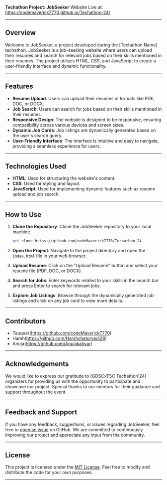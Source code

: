 **Techathon Project: JobSeeker**
Website Live at: https://codemaverick7770.github.io/Techathon-24/

---

## Overview

Welcome to JobSeeker, a project developed during the [Techathon Name] techathon. JobSeeker is a job-seeking website where users can upload their resumes and search for relevant jobs based on their skills mentioned in their resumes. The project utilizes HTML, CSS, and JavaScript to create a user-friendly interface and dynamic functionality.

---

## Features

- **Resume Upload**: Users can upload their resumes in formats like PDF, DOC, or DOCX.
- **Job Search**: Users can search for jobs based on their skills mentioned in their resumes.
- **Responsive Design**: The website is designed to be responsive, ensuring compatibility across various devices and screen sizes.
- **Dynamic Job Cards**: Job listings are dynamically generated based on the user's search query.
- **User-Friendly Interface**: The interface is intuitive and easy to navigate, providing a seamless experience for users.

---

## Technologies Used

- **HTML**: Used for structuring the website's content.
- **CSS**: Used for styling and layout.
- **JavaScript**: Used for implementing dynamic features such as resume upload and job search.

---

## How to Use

1. **Clone the Repository**: Clone the JobSeeker repository to your local machine.

    ```bash
    git clone https://github.com/codeMaverick7770/Techathon-24

2. **Open the Project**: Navigate to the project directory and open the `index.html` file in your web browser.

3. **Upload Resume**: Click on the "Upload Resume" button and select your resume file (PDF, DOC, or DOCX).

4. **Search for Jobs**: Enter keywords related to your skills in the search bar and press Enter to search for relevant jobs.

5. **Explore Job Listings**: Browse through the dynamically generated job listings and click on any job card to view more details.

---

## Contributors

- Tauqeer(https://github.com/codeMaverick7770)
- Harsh(https://github.com/Harshchaturvedi29)
- Anuja(https://github.com/Anujakatiyar)

---

## Acknowledgements

We would like to express our gratitude to [GDSCxTSC Techathon'24] organizers for providing us with the opportunity to participate and showcase our project. Special thanks to our mentors for their guidance and support throughout the event.

---

## Feedback and Support

If you have any feedback, suggestions, or issues regarding JobSeeker, feel free to [open an issue](https://github.com/yourusername/jobseeker/issues) on GitHub. We are committed to continuously improving our project and appreciate any input from the community.

---

## License

This project is licensed under the [MIT License](LICENSE). Feel free to modify and distribute the code for your own purposes.

---
